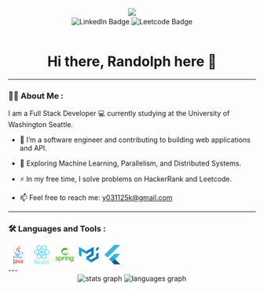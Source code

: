<div id="header" align="center">
  <img src="https://i.giphy.com/media/v1.Y2lkPTc5MGI3NjExMXZoY2wzaWt2dXFjaHN0ZWZiMno0cTBuZm9saHZxdWVxNjR0eXU4ZyZlcD12MV9pbnRlcm5hbF9naWZfYnlfaWQmY3Q9cw/5eLDrEaRGHegx2FeF2/giphy.gif" width="200"/>

  <div id="badges" gap="2000">
    <img src="https://img.shields.io/badge/Leetcode-green?logo=Leetcode&logoSize=auto&logoColor=white&link=https%3A%2F%2Fleetcode.com%2Fu%2Fy031125k%2F"alt="LinkedIn Badge"/>
    <img src="https://img.shields.io/badge/Linkedin-blue?logo=Linkedin&logoColor=white&logoSize=auto&link=https%3A%2F%2Fwww.linkedin.com%2Fin%2Frandolph-jenkins-tang%2F"alt="Leetcode Badge"/>
  </div>
  <img src="https://komarev.com/ghpvc/?username=RandolphTang&style=flat-square&color=blue" alt=""/>
  
  <h1>Hi there, Randolph here 👋 </h1>
</div>

---

### 👷‍♂️ About Me :
I am a Full Stack Developer 💻 currently studying at the University of Washington Seattle.
- :telescope: I’m a software engineer and contributing to building web applications and API.

- :seedling: Exploring Machine Learning, Parallelism, and Distributed Systems.

- :zap: In my free time, I solve problems on HackerRank and Leetcode.

- :mailbox: Feel free to reach me: y031125k@gmail.com

---
### :hammer_and_wrench: Languages and Tools : 
<div>
  <img src="https://github.com/devicons/devicon/blob/master/icons/java/java-original-wordmark.svg" title="Java" alt="Java" width="40" height="40"/>&nbsp;
  <img src="https://github.com/devicons/devicon/blob/master/icons/react/react-original-wordmark.svg" title="React" alt="React" width="40" height="40"/>&nbsp;
  <img src="https://github.com/devicons/devicon/blob/master/icons/spring/spring-original-wordmark.svg" title="Spring" alt="Spring" width="40" height="40"/>&nbsp;
  <img src="https://github.com/devicons/devicon/blob/master/icons/materialui/materialui-original.svg" title="Material UI" alt="Material UI" width="40" height="40"/>&nbsp;
  <img src="https://github.com/devicons/devicon/blob/master/icons/flutter/flutter-original.svg" title="Flutter" alt="Flutter" width="40" height="40"/>&nbsp;
</div>
---

<div align="center">
  <img src="https://github-readme-stats.vercel.app/api?username=RandolphTang&hide_title=false&hide_rank=true&show_icons=true&include_all_commits=true&count_private=true&disable_animations=false&theme=gruvbox&locale=en&hide_border=false&order=1" height="200" alt="stats graph"  />
  <img src="https://github-readme-stats.vercel.app/api/top-langs?username=RandolphTang&locale=en&hide_title=false&layout=compact&card_width=320&langs_count=7&theme=dracula&hide_border=false&order=2" height="200" alt="languages graph"  />
</div>

###
